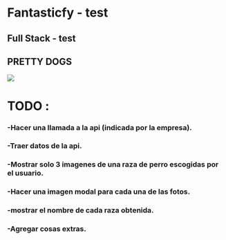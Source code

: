 # Fantasticfy - test
## Full Stack - test

## PRETTY DOGS

![](https://64.media.tumblr.com/34344c4e5ed7afdb758544f113f97606/tumblr_my2bmmM5z41s080geo1_500.gifv)

# TODO :
### -Hacer una llamada a la api (indicada por la empresa).
### -Traer datos de la api.
### -Mostrar solo 3 imagenes de una raza de perro escogidas por el usuario.
### -Hacer una imagen modal para cada una de las fotos.
### -mostrar el nombre de cada raza obtenida.
### -Agregar cosas extras.
